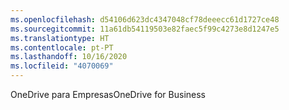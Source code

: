 ```yaml
---
ms.openlocfilehash: d54106d623dc4347048cf78deeecc61d1727ce48
ms.sourcegitcommit: 11a61db54119503e82faec5f99c4273e8d1247e5
ms.translationtype: HT
ms.contentlocale: pt-PT
ms.lasthandoff: 10/16/2020
ms.locfileid: "4070069"
---
```

<span data-ttu-id="0dc4f-101">OneDrive para Empresas</span><span class="sxs-lookup"><span data-stu-id="0dc4f-101">OneDrive for Business</span></span>